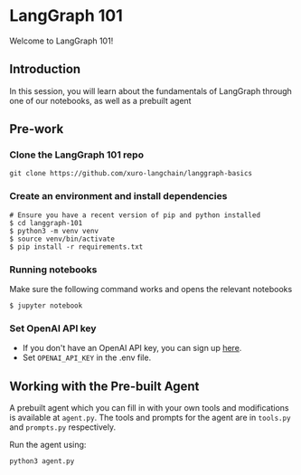 # LangGraph 101

Welcome to LangGraph 101! 

## Introduction
In this session, you will learn about the fundamentals of LangGraph through one of our notebooks, as well as a prebuilt agent


## Pre-work

### Clone the LangGraph 101 repo
```
git clone https://github.com/xuro-langchain/langgraph-basics
```

### Create an environment and install dependencies  
```
# Ensure you have a recent version of pip and python installed
$ cd langgraph-101
$ python3 -m venv venv
$ source venv/bin/activate
$ pip install -r requirements.txt
```

### Running notebooks
Make sure the following command works and opens the relevant notebooks
```
$ jupyter notebook
```

### Set OpenAI API key
* If you don't have an OpenAI API key, you can sign up [here](https://openai.com/index/openai-api/).
*  Set `OPENAI_API_KEY` in the .env file.

## Working with the Pre-built Agent

A prebuilt agent which you can fill in with your own tools and modifications is available at ```agent.py```. The tools and prompts for the agent are in ```tools.py``` and ```prompts.py``` respectively.

Run the agent using:
```
python3 agent.py
```